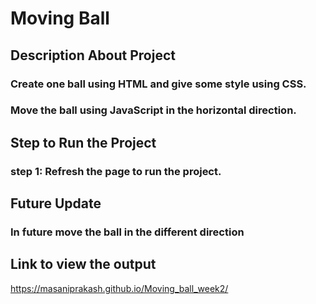 # Moving Ball
## Description About Project
### Create one ball using HTML and give some style using CSS.
### Move the ball using JavaScript in the horizontal direction.
## Step to Run the Project
### step 1: Refresh the page to run the project.
## Future Update
### In future move the ball in the different direction

## Link to view the output 
https://masaniprakash.github.io/Moving_ball_week2/
